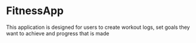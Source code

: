 # FitnessApp
This application is designed for users to create workout logs, set goals they want to achieve and progress that is made
